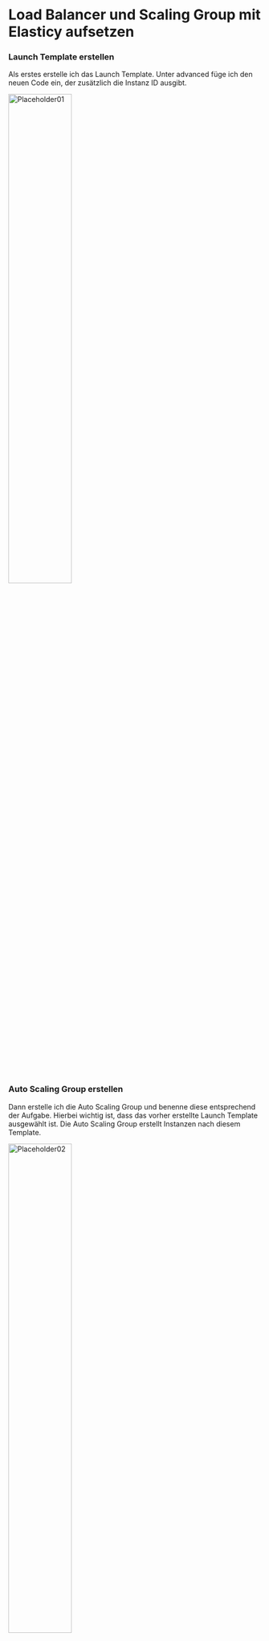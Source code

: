 # Load Balancer und Scaling Group mit Elasticy aufsetzen

### Launch Template erstellen
Als erstes erstelle ich das Launch Template. Unter advanced füge ich den neuen Code ein, der zusätzlich die Instanz ID ausgibt. 

<img width=50% height=50% alt="Placeholder01" src="https://github.com/user-attachments/assets/e391d71f-5ac1-41ec-988a-a971b04a879f">

### Auto Scaling Group erstellen
Dann erstelle ich die Auto Scaling Group und benenne diese entsprechend der Aufgabe. Hierbei wichtig ist, dass das vorher erstellte Launch Template ausgewählt ist. Die Auto Scaling Group erstellt Instanzen nach diesem Template. 

<img width=50% height=50% alt="Placeholder02" src="https://github.com/user-attachments/assets/4a06a58e-36da-4040-b79c-a4296733d509">

Die Group Size sieht so aus.

| Desired capacity | Min desired capacity | Max desired capacity |
| ---------------- | -------------------- | -------------------- |
| 2                | 2                    | 4                    |

Das heisst es werden bei wenig Auslastung minimum zwei Instanzen, normaler Auslastung zwei Instanzen und bei maximaler Auslastung maximal vier Instanzen genutzt. 

<img width=50% height=50% alt="Placeholder03" src="https://github.com/user-attachments/assets/b20a8f10-32b0-4be0-b856-0eaa53b436bb">

Die Instanzen werden schon bei der Erstellung der Auto Scaling Group erstellt. Hier sieht man, dass sie erfolgreich deployed wurden. 

<img width=50% height=50% alt="Placeholder04" src="https://github.com/user-attachments/assets/c7abf418-ff00-471f-9a25-07e5afbec701">

### Target Group erstellen
Die Target Group dient dazu dem Load Balancer die Instanzen zu geben, auf die der traffic geleitet werden muss. Also wähle ich die zwei, von der Auto Scaling Group erstellten, Instanzen. 

<img width=50% height=50% alt="Placeholder05" src="https://github.com/user-attachments/assets/c3ed80e2-1bb4-43c2-a848-7b6381e64fc0">

### Load Balancer
Als letztes muss nur noch der Load Balancer erstellt werden. Ich wähle die Security Group M346-KUL-Web-Access aus, nehme M346-KUL-VPC als VPC und wähle die vorher erstellte Target Group für die Weiterleitung aus. Auf dem Bild sieht man die Summary des Ganzen. 

<img width=50% height=50% alt="Placeholder06" src="https://github.com/user-attachments/assets/5b9363b0-580e-4bb5-9674-02cd305335ba">

Der Load Balancer braucht ein wenig Zeit, um zu starten. Nach dem Starten muss er nur noch in der Auto Scaling Group erfasst werden. 

<img width=50% height=50% alt="Placeholder07" src="https://github.com/user-attachments/assets/05e46da2-4fbb-4c2f-bf50-4b6dc906345d">

### Dynamic Scaling Policy
Damit die Auto Scaling Group mehr Instanzen erstellt braucht es eine Dynamic Scaling Policy. Eine Dynamic Scaling Policy ist eine Voraussetzung, die falls sie erreicht wird mehr Instanzen erstellt. 

<img width=50% height=50% alt="Placeholder08" src="https://github.com/user-attachments/assets/08270991-93c2-4343-860b-24c005b7d0a4">
Wenn die Seite 20x geladen wird, erstellt die Auto Scaling Group eine neue Instanz. Bis das definierte Maximum erreicht wird. 

Hier sieht man den Alarm und die erstellten Instanzen. 

<img width=50% height=50% alt="Placeholder09" src="https://github.com/user-attachments/assets/0ca83860-c2d0-4002-ad75-3c762b931eed">
<img width=50% height=50% alt="Placeholder10" src="https://github.com/user-attachments/assets/66607a55-585d-4fe5-a140-905ce1458283">

### Fazit
Eine Dynamic Scaling Policy ist sehr effizient und vorteilhaft. Wenn mehr Benutzer auf eine Webseite zugreifen und die Leistung ans Maximum getrieben wird, ist es effizient mehr Instanzen zu erstellen. Es werden auch Kosten gespart, weil die Instanzen wieder gelöscht werden nachdem sie nicht mehr gebraucht werden. 

Der Load Balancer erhält den traffic und leitet ihn an die Target Group weiter. Dabei skaliert die Auto Scaling Group die Anzahl Instanzen. Soweit ich weiss wird die **Auto Scaling Group nicht der Target Group zugewiesen**. Auf der Target Group muss der Load Balancer ausgewählt werden. 
